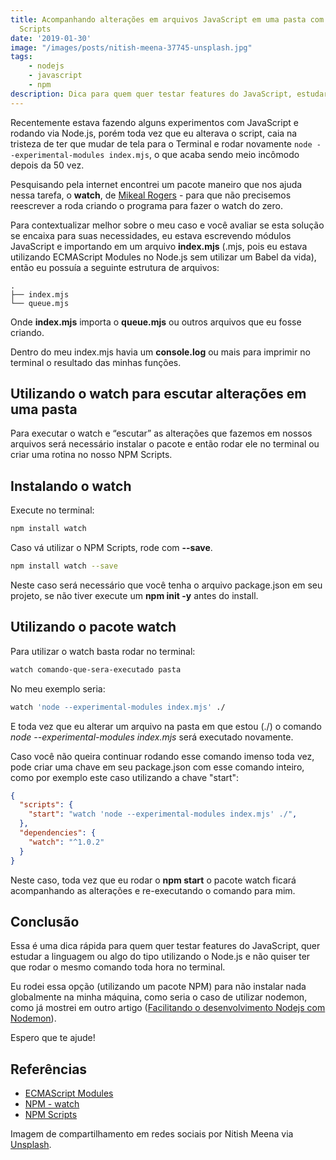 ```yaml
---
title: Acompanhando alterações em arquivos JavaScript em uma pasta com Node.js e NPM
  Scripts
date: '2019-01-30'
image: "/images/posts/nitish-meena-37745-unsplash.jpg"
tags:
    - nodejs
    - javascript
    - npm
description: Dica para quem quer testar features do JavaScript, estudar a linguagem ou algo do tipo utilizando o Node.js e não deseja rodar o mesmo comando toda hora no terminal para executar o script
---
```


Recentemente estava fazendo alguns experimentos com JavaScript e rodando via Node.js, porém toda vez que eu alterava o script, caia na tristeza de ter que mudar de tela para o Terminal e rodar novamente `node --experimental-modules index.mjs`, o que acaba sendo meio incômodo depois da 50 vez.

Pesquisando pela internet encontrei um pacote maneiro que nos ajuda nessa tarefa, o **watch**, de [Mikeal Rogers](https://twitter.com/mikeal) - para que não precisemos reescrever a roda criando o programa para fazer o watch do zero.

Para contextualizar melhor sobre o meu caso e você avaliar se esta solução se encaixa para suas necessidades, eu estava escrevendo módulos JavaScript e importando em um arquivo **index.mjs** (.mjs, pois eu estava utilizando ECMAScript Modules no Node.js sem utilizar um Babel da vida), então eu possuía a seguinte estrutura de arquivos:

```
.
├── index.mjs
└── queue.mjs
```

Onde **index.mjs** importa o **queue.mjs** ou outros arquivos que eu fosse criando.

Dentro do meu index.mjs havia um **console.log** ou mais para imprimir no terminal o resultado das minhas funções.

## Utilizando o watch para escutar alterações em uma pasta

Para executar o watch e “escutar” as alterações que fazemos em nossos arquivos será necessário instalar o pacote e então rodar ele no terminal ou criar uma rotina no nosso NPM Scripts.



## Instalando o watch

Execute no terminal:

```bash
npm install watch
```

Caso vá utilizar o NPM Scripts, rode com **--save**.

```bash
npm install watch --save
```

Neste caso será necessário que você tenha o arquivo package.json em seu projeto, se não tiver execute um **npm init -y** antes do install.

## Utilizando o pacote watch

Para utilizar o watch basta rodar no terminal:

```bash
watch comando-que-sera-executado pasta
```

No meu exemplo seria:

```bash
watch 'node --experimental-modules index.mjs' ./
```

E toda vez que eu alterar um arquivo na pasta em que estou (./) o comando *node --experimental-modules index.mjs* será executado novamente.

Caso você não queira continuar rodando esse comando imenso toda vez, pode criar uma chave em seu package.json com esse comando inteiro, como por exemplo este caso utilizando a chave "start":

```json
{
  "scripts": {
    "start": "watch 'node --experimental-modules index.mjs' ./",
  },
  "dependencies": {
    "watch": "^1.0.2"
  }
}
```

Neste caso, toda vez que eu rodar o **npm start** o pacote watch ficará acompanhando as alterações e re-executando o comando para mim.

## Conclusão

Essa é uma dica rápida para quem quer testar features do JavaScript, quer estudar a linguagem ou algo do tipo utilizando o Node.js e não quiser ter que rodar o mesmo comando toda hora no terminal.

Eu rodei essa opção (utilizando um pacote NPM) para não instalar nada globalmente na minha máquina, como seria o caso de utilizar  nodemon, como já mostrei em outro artigo ([Facilitando o desenvolvimento Nodejs com Nodemon](https://woliveiras.com.br/posts/Facilitando-o-desenvolvimento-Nodejs-com-Nodemon/)).

Espero que te ajude!

## Referências

- [ECMAScript Modules](https://nodejs.org/api/esm.html)
- [NPM - watch](https://www.npmjs.com/package/watch)
- [NPM Scripts](https://docs.npmjs.com/misc/scripts)


Imagem de compartilhamento em redes sociais por Nitish Meena via [Unsplash](https://unsplash.com/photos/RbbdzZBKRDY).